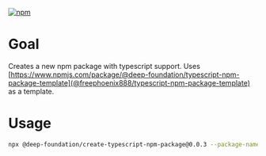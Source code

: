 [![npm](https://img.shields.io/npm/v/@deep-foundation/create-npm-package.svg)](https://www.npmjs.com/package/@deep-foundation/create-npm-package)

# Goal
Creates a new npm package with typescript support. Uses [https://www.npmjs.com/package/@deep-foundation/typescript-npm-package-template](@freephoenix888/typescript-npm-package-template) as a template.

# Usage
```bash
npx @deep-foundation/create-typescript-npm-package@0.0.3 --package-name '<PACKAGE_NAME>' --directory-path '<DIRECTORY_PATH>'
```